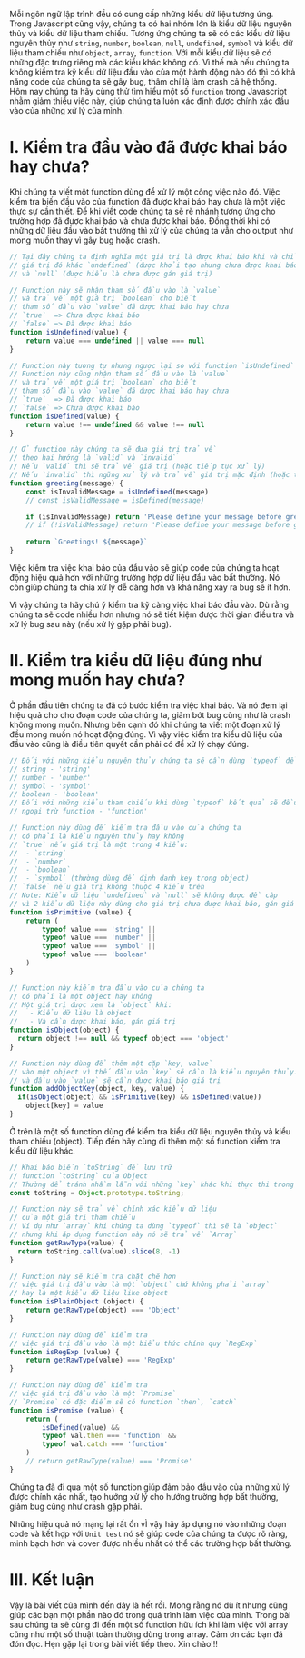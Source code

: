 Mỗi ngôn ngữ lập trình đều có cung cấp những kiểu dữ liệu tương ứng. Trong Javascript cũng vậy, chúng ta có hai nhóm lớn là kiểu dữ liệu nguyên thủy và kiểu dữ liệu tham chiếu. Tương ứng chúng ta sẽ có các kiểu dữ liệu nguyên thủy như `string`, `number`, `boolean`, `null`, `undefined`, `symbol` và kiểu dữ liệu tham chiếu như `object`, `array`, `function`. Với mỗi kiểu dữ liệu sẽ có những đặc trưng riêng mà các kiểu khác không có. Vì thế mà nếu chúng ta không kiểm tra kỹ kiểu dữ liệu đầu vào của một hành động nào đó thì có khả năng code của chúng ta sẽ gây bug, thâm chí là làm crash cả hệ thống. Hôm nay chúng ta hãy cùng thử tìm hiểu một số `function` trong Javascript nhằm giảm thiểu việc này, giúp chúng ta luôn xác định được chính xác đầu vào của những xử lý của mình.

# I. Kiểm tra đầu vào đã được khai báo hay chưa?
Khi chúng ta viết một function dùng để xử lý một công việc nào đó. Việc kiểm tra biến đầu vào của function đã được khai báo hay chưa là một việc thực sự cần thiết. Để khi viết code chúng ta sẽ rẽ nhánh tương ứng cho trường hợp đã được khai báo và chưa được khai báo. Đồng thời khi có những dữ liệu đầu vào bất thường thì xử lý của chúng ta vẫn cho output như mong muốn thay vì gây bug hoặc crash.
```javascript
// Tại đây chúng ta định nghĩa một giá trị là được khai báo khi và chỉ khi
// giá trị đó khác `undefined` (được khởi tạo nhưng chưa được khai báo giá trị)
// và `null` (được hiểu là chưa được gán giá trị)

// Function này sẽ nhận tham số đầu vào là `value`
// và trả về một giá trị `boolean` cho biết
// tham số đầu vào `value` đã được khai báo hay chưa
// `true`  => Chưa được khai báo
// `false` => Đã được khai báo
function isUndefined(value) {
    return value === undefined || value === null
}

// Function này tương tự nhưng ngược lại so với function `isUndefined`
// Function này cũng nhận tham số đầu vào là `value`
// và trả về một giá trị `boolean` cho biết
// tham số đầu vào `value` đã được khai báo hay chưa
// `true`  => Đã được khai báo
// `false` => Chưa được khai báo
function isDefined(value) {
    return value !== undefined && value !== null
}

// Ở function này chúng ta sẽ đưa giá trị trả về
// theo hai hướng là `valid` và `invalid`
// Nếu `valid` thì sẽ trả về giá trị (hoặc tiếp tục xử lý)
// Nếu `invalid` thì ngững xử lý và trả về giá trị mặc định (hoặc trả về một cảnh báo)
function greeting(message) {
    const isInvalidMessage = isUndefined(message)
    // const isValidMessage = isDefined(message)

    if (isInvalidMessage) return 'Please define your message before greeting'
    // if (!isValidMessage) return 'Please define your message before greeting'
    
    return `Greetings! ${message}`
}
```
Việc kiểm tra việc khai báo của đầu vào sẽ giúp code của chúng ta hoạt động hiệu quả hơn với những trường hợp dữ liệu đầu vào bất thường. Nó còn giúp chúng ta chia xử lý dễ dàng hơn và khả năng xảy ra bug sẽ ít hơn.

Vì vậy chúng ta hãy chú ý kiểm tra kỹ càng việc khai báo đầu vào. Dù rằng chúng ta sẽ code nhiều hơn nhưng nó sẽ tiết kiệm được thời gian điều tra và xử lý bug sau này (nếu xử lý gặp phải bug).
# II. Kiểm tra kiểu dữ liệu đúng như mong muốn hay chưa?
Ở phần đầu tiên chúng ta đã có bước kiểm tra việc khai báo. Và nó đem lại hiệu quả cho cho đoạn code của chúng ta, giảm bớt bug cũng như là crash không mong muốn. Nhưng bên cạnh đó khi chúng ta viết một đoạn xử lý đều mong muốn nó hoạt động đúng. Vì vậy việc kiểm tra kiểu dữ liệu của đầu vào cũng là điều tiên quyết cần phải có để xử lý chạy đúng.
```javascript
// Đối với những kiểu nguyên thủy chúng ta sẽ cần dùng `typeof` để kiểm tra
// string - 'string'
// number - 'number'
// symbol - 'symbol'
// boolean - 'boolean'
// Đối với những kiểu tham chiếu khi dùng `typeof` kết quả sẽ đều là 'object'
// ngoại trừ function - 'function'

// Function này dùng để kiểm tra đầu vào của chúng ta
// có phải là kiểu nguyên thủy hay không
// `true` nếu giá trị là một trong 4 kiểu:
//  - `string`
//  - `number`
//  - `boolean`
//  - `symbol` (thường dùng để định danh key trong object)
// `false` nếu giá trị không thuộc 4 kiểu trên
// Note: Kiểu dữ liệu `undefined` và `null` sẽ không được đề cập
// vì 2 kiểu dữ liệu này dùng cho giá trị chưa được khai báo, gán giá trị
function isPrimitive (value) {
    return (
        typeof value === 'string' ||
        typeof value === 'number' ||
        typeof value === 'symbol' ||
        typeof value === 'boolean'
    )
}

// Function này kiểm tra đầu vào của chúng ta
// có phải là một object hay không
// Một giá trị được xem là `object` khi:
//   - Kiểu dữ liệu là object
//   - Và cần được khai báo, gán giá trị
function isObject(object) {
  return object !== null && typeof object === 'object'
}

// Function này dùng để thêm một cặp `key, value`
// vào một object vì thế đầu vào `key` sẽ cần là kiểu nguyên thủy.
// và đầu vào `value` sẽ cần được khai báo giá trị
function addObjectKey(object, key, value) {
  if(isObject(object) && isPrimitive(key) && isDefined(value))
    object[key] = value
}
```
Ở trên là một số function dùng để kiểm tra kiểu dữ liệu nguyên thủy và kiểu tham chiếu (object). Tiếp đến hãy cùng đi thêm một số function kiểm tra kiểu dữ liệu khác.
```javascript
// Khai báo biến `toString` để lưu trữ
// function `toString` của Object
// Thường để tránh nhầm lẫn với những `key` khác khi thực thi trong một object
const toString = Object.prototype.toString;

// Function này sẽ trả về chính xác kiểu dữ liệu
// của một giá trị tham chiếu
// Ví dụ như `array` khi chúng ta dùng `typeof` thì sẽ là `object`
// nhưng khi áp dụng function này nó sẽ trả về `Array`
function getRawType(value) {
  return toString.call(value).slice(8, -1)
}

// Function này sẽ kiểm tra chặt chẽ hơn
// việc giá trị đầu vào là một `object` chứ không phải `array`
// hay là một kiểu dữ liệu like object
function isPlainObject (object) {
    return getRawType(object) === 'Object'
}

// Function này dùng để kiểm tra
// việc giá trị đầu vào là một biểu thức chính quy `RegExp`
function isRegExp (value) {
    return getRawType(value) === 'RegExp'
}

// Function này dùng để kiểm tra
// việc giá trị đầu vào là một `Promise`
// `Promise` có đặc điểm sẽ có function `then`, `catch`
function isPromise (value) {
    return (
        isDefined(value) &&
        typeof val.then === 'function' &&
        typeof val.catch === 'function'
    )
    // return getRawType(value) === 'Promise'
}
```
Chúng ta đã đi qua một số function giúp đảm bảo đầu vào của những xử lý được chính xác nhất, tạo hướng xử lý cho hướng trường hợp bất thường, giảm bug cũng như crash gặp phải.

Những hiệu quả nó mạng lại rất ổn vÌ vậy hãy áp dụng nó vào những đoạn code và kết hợp với `Unit test` nó sẽ giúp code của chúng ta được rõ ràng, minh bạch hơn và cover được nhiều nhất có thể các trường hợp bất thường.
# III. Kết luận
Vậy là bài viết của mình đến đây là hết rồi. Mong rằng nó dù ít nhưng cũng giúp các bạn một phần nào đó trong quá trình làm việc của mình. Trong bài sau chúng ta sẽ cùng đi đến một số function hữu ích khi làm việc với array cũng như một số thuật toàn thường dùng trong array. Cảm ơn các bạn đã đón đọc. Hẹn gặp lại trong bài viết tiếp theo. Xin chào!!!